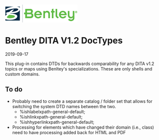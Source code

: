 ![Bentley logo](image/blogo.gif)
# Bentley DITA V1.2 DocTypes

2019-09-17

This plug-in contains DTDs for backwards comparability for any DITA v1.2 topics or maps using Benltey's specializations. These are only shells and custom domains.

## To do

* Probably need to create a separate catalog / folder set that allows for switching the system DTD names between the two.
     * %ishlabelxpath-general-default;
    * %ishlinkxpath-general-default;
    * %ishhyperlinkxpath-general-default;
* Processing for elements which have changed their domain (i.e., class) need to have processing added back for HTML and PDF
